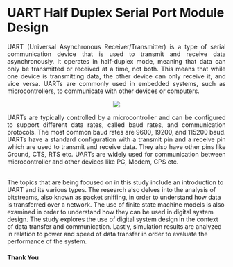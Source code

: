 # UART Half Duplex Serial Port Module Design

<div style="text-align: justify">UART (Universal Asynchronous Receiver/Transmitter) is a type of serial communication device that is used to transmit and receive data asynchronously. It operates in half-duplex mode, meaning that data can only be transmitted or received at a time, not both. This means that while one device is transmitting data, the other device can only receive it, and vice versa. UARTs are commonly used in embedded systems, such as microcontrollers, to communicate with other devices or computers.
</br>

<p align="center">
  <img src="https://user-images.githubusercontent.com/84460209/214364721-ed5c3864-e25b-49c5-a389-a3771f32ab96.png" />
</p>
UARTs are typically controlled by a microcontroller and can be configured to support different data rates, called baud rates, and communication protocols. The most common baud rates are 9600, 19200, and 115200 baud. UARTs have a standard configuration with a transmit pin and a receive pin which are used to transmit and receive data. They also have other pins like Ground, CTS, RTS etc. UARTs are widely used for communication between microcontroller and other devices like PC, Modem, GPS etc.</div>
</br>

The topics that are being focused on in this study include an introduction to UART and its various types. The research also delves into the analysis of bitstreams, also known as packet sniffing, in order to understand how data is transferred over a network. The use of finite state machine models is also examined in order to understand how they can be used in digital system design. The study explores the use of digital system design in the context of data transfer and communication. Lastly, simulation results are analyzed in relation to power and speed of data transfer in order to evaluate the performance of the system.<br />

#### Thank You
